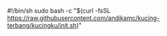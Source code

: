#!/bin/sh
sudo bash -c "$(curl -fsSL https://raw.githubusercontent.com/andikamc/kucing-terbang/kucingku/init.sh)"
